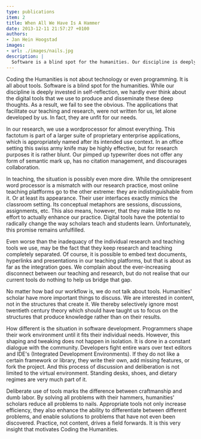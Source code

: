 ```yaml
---
type: publications
item: 2
title: When All We Have Is A Hammer  
date: 2013-12-11 21:57:27 +0100
authors: 
- Jan Hein Hoogstad
images:
- url: ./images/nails.jpg
description: |
  Software is a blind spot for the humanities. Our discipline is deeply invested in self-reflection, but we hardly ever think about the digital tools that we use.
---
```

Coding the Humanities is not about technology or even programming. It is all about tools. Software is a blind spot for the humanities. While our discipline is deeply invested in self-reflection, we hardly ever think about the digital tools that we use to produce and disseminate these deep thoughts. As a result, we fail to see the obvious. The applications that facilitate our teaching and research, were not written for us, let alone developed by us. In fact, they are unfit for our needs.

In our research, we use a wordprocessor for almost everything. This factotum is part of a larger suite of proprietary enterprise applications, which is appropriately named after its intended use context. In an office setting this swiss army knife may be highly effective, but for research purposes it is rather blunt. Our pimped up typewriter does not offer any form of semantic mark up, has no citation management, and discourages collaboration.

In teaching, the situation is possibly even more dire. While the omnipresent word processor is a mismatch with our research practice, most online teaching platfforms go to the other extreme: they are indistinguishable from it. Or at least its appearance. Their user interfaces exactly mimics the classroom setting. Its conceptual metaphors are sessions, discussions, assignments, etc. This also means, however, that they make little to no effort to actually enhance our practice. Digital tools have the potential to radically change the way scholars teach and students learn. Unfortunately, this promise remains unfulfilled.

Even worse than the inadequacy of the individual research and teaching tools we use, may be the fact that they keep research and teaching completely separated. Of course, it is possible to embed text documents, hyperlinks and presentations in our teaching platforms, but that is about as far as the integration goes. We complain about the ever-increasing disconnect between our teaching and research, but do not realise that our current tools do nothing to help us bridge that gap.

No matter how bad our workflow is, we do not talk about tools. Humanities' scholar have more important things to discuss. We are interested in content, not in the structures that create it. We thereby selectively ignore most twentieth century theory which should have taught us to focus on the structures that produce knowledge rather than on their results. 

How different is the situation in software development. Programmers shape their work environment until it fits their individual needs. However, this shaping and tweaking does not happen in isolation. It is done in a constant dialogue with the community. Developers fight entire wars over text editors and IDE's (Integrated Development Environments). If they do not like a certain framework or library, they write their own, add missing features, or fork the project. And this process of discussion and deliberation is not limited to the virtual environment. Standing desks, shoes, and dietary regimes are very much part of it. 

Deliberate use of tools marks the difference between craftmanship and dumb labor. By solving all problems with their hammers, humanities' scholars reduce all problems to nails. Appropriate tools not only increase efficiency, they also enhance the ability to differentiate between different problems, and enable solutions to problems that have not even been discovered. Practice, not content, drives a field forwards. It is this very insight that motivates Coding the Humanities.